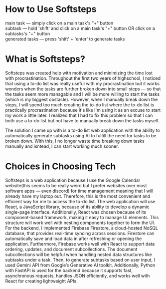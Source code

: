 # How to Use Softsteps
main task — simply click on a main task's "+" button <br>
subtask — hold 'shift' and click on a main task's "+" button OR click on a subtasks's "+" button <br>
generated tasks — press 'shift' + 'enter' to generate tasks

# What is Softsteps?
Softsteps was created help with motivation and minimizing the time lost with procrastination. Throughout the first two years of highschool, I noticed that using a to-do list was really useful with my procrastination but it works wonders when the tasks are further broken down into small steps — so that the tasks seem more managable and I will be more willing to start the tasks (which is my biggest obstacle). However, when I manually break down the steps, I will spend too much creating the to-do list where the to-do list is practically procrastination because it's like I'm using it as an excuse to start my work a little later. I realized that I had to fix this problem so that I can both use a to-do list but not have to manually break down the tasks myself. 

The solution I came up with is a to-do list web application with the ability to automatically generate subtasks using AI to fulfill the need for tasks to be broken down. With this, I no longer waste time breaking down tasks manually and isntead, I can start working much sooner.

# Choices in Choosing Tech
Softsteps is a web application because I use the Google Calendar website(this seems to be really weird but I prefer websites over most software apps — even discord) for time management meaning that I will already have my laptop out. Therefore, this is the most convenient and efficient way for me to access the to-do list. The web application will use React, a JavaScript library, because of its ability to develop a dynamic single-page interface. Additionally, React was chosen because of its component-based framework, making it easy to manage UI elements. This structure will work well with nesting components together to form the UI. For the backend, I implemented Firebase Firestore, a cloud-hosted NoSQL database, that provides real-time syncing across sessions. Firestore can automatically save and load data in after refreshing or opening the application. Furthermore, Firebase works well with React to support data ordering, updates, and document subcollections. The document subcollections will be helpful when handling nested data structures like subtasks under a task. Then, to generate subtasks based on user input, I used Gemini API from Google’s Generative AI toolkit. Additionally, Python with FastAPI is used for the backend because it supports fast, asynchronous requests, handles JSON efficiently, and works well with React for creating lightweight APIs.
